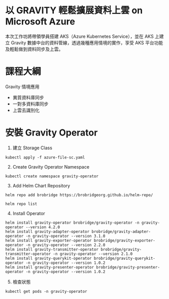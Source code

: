 # 以 GRAVITY 輕鬆擴展資料上雲 on Microsoft Azure
本次工作坊將帶領學員搭建 AKS（Azure Kubernetes Service），並在 AKS 上建立 Gravity 數據中台的資料管線，透過幾種應用情境的實作，享受 AKS 平台功能及輕鬆做到資料同步及上雲。

# 課程大綱
Gravity 情境應用
- 異質資料庫同步
- 一對多資料庫同步
- 上雲去識別化

# 安裝 Gravity Operator
1. 建立 Storage Class
```
kubectl apply -f azure-file-sc.yaml
```

2. Create Gravity Operator Namespace
```
kubectl create namespace gravity-operator
```

3. Add Helm Chart Repository
```
helm repo add brobridge https://brobridgeorg.github.io/helm-repo/

helm repo list
```

4. Install Operator
```
helm install gravity-operator brobridge/gravity-operator -n gravity-operator --version 4.2.0
helm install gravity-adapter-operator brobridge/gravity-adapter-operator -n gravity-operator --version 3.1.0
helm install gravity-exporter-operator brobridge/gravity-exporter-operator -n gravity-operator --version 2.2.0
helm install gravity-transmitter-operator brobridge/gravity-transmitter-operator -n gravity-operator --version 2.1.0
helm install gravity-querykit-operator brobridge/gravity-querykit-operator -n gravity-operator --version 1.0.2
helm install gravity-presenter-operator brobridge/gravity-presenter-operator -n gravity-operator --version 1.0.2
```

5. 檢查狀態
```
kubectl get pods -n gravity-operator
```
